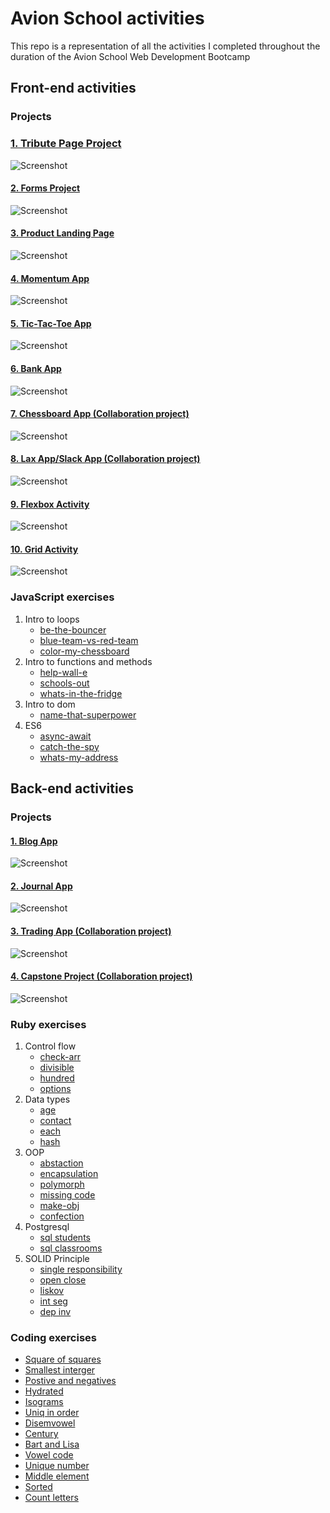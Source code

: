 # Avion School activities

This repo is a representation of all the activities I completed throughout the duration of the Avion School Web Development Bootcamp

## Front-end activities

###  Projects

### [1. Tribute Page Project ](https://jmnahan.github.io/batch22-fe-activities/tribute-project/)

![Screenshot](./images/alan_turing.png)

#### [2. Forms Project ](https://jmnahan.github.io/batch22-fe-activities/forms-project/)

![Screenshot](./images/forms-project.png)

#### [3. Product Landing Page ](https://jmnahan.github.io/batch22-fe-activities/landing-page-project/)

![Screenshot](./images/product-landing-page.png)

#### [4. Momentum App ](https://jmnahan.github.io/batch22-fe-activities/momentum-app/)

![Screenshot](./images/momentum-app.png)

#### [5. Tic-Tac-Toe App ](https://jmnahan.github.io/batch22-fe-activities/tic-tac-toe/)

![Screenshot](./images/tic-tac-toe-app.png)

#### [6. Bank App ](https://jmnahan.github.io/batch22-fe-activities/bank-app/)

![Screenshot](./images/bank_app.png)

#### [7. Chessboard App (Collaboration project) ](https://jmnahan.github.io/batch22-fe-activities/chessboard-app/)

![Screenshot](./images/chessboard-app.png)

#### [8. Lax App/Slack App (Collaboration project) ](https://jmnahan.github.io/batch22-fe-activities/flexbox-activity/)

![Screenshot](./images/flexbox-activity.png)

#### [9. Flexbox Activity  ](https://jmnahan.github.io/batch22-fe-activities/flexbox-activity/)

![Screenshot](./images/flexbox-activity.png)

#### [10. Grid Activity ](https://jmnahan.github.io/batch22-fe-activities/grid-activity/)

![Screenshot](./images/grid-activity.png)

### JavaScript exercises

1. Intro to loops
    - [be-the-bouncer](https://github.com/Jmnahan/avion-school-activities)
    - [blue-team-vs-red-team](https://github.com/Jmnahan/avion-school-activities)
    - [color-my-chessboard](https://github.com/Jmnahan/avion-school-activities)
2. Intro to functions and methods
    - [help-wall-e](https://github.com/Jmnahan/avion-school-activities)
    - [schools-out](https://github.com/Jmnahan/avion-school-activities)
    - [whats-in-the-fridge](https://github.com/Jmnahan/avion-school-activities)
3. Intro to dom
    - [name-that-superpower](https://github.com/Jmnahan/avion-school-activities)
4. ES6 
   - [async-await](https://github.com/Jmnahan/avion-school-activities)
   - [catch-the-spy](https://github.com/Jmnahan/avion-school-activities)
   - [whats-my-address](https://github.com/Jmnahan/avion-school-activities)

## Back-end activities

### Projects

#### [1. Blog App ](https://jmnahan.github.io/batch22-fe-activities/tribute-project/)

![Screenshot](./images/alan_turing.png)

#### [2. Journal App ](https://jmnahan.github.io/batch22-fe-activities/tribute-project/)

![Screenshot](./images/alan_turing.png)

#### [3. Trading App (Collaboration project) ](https://jmnahan.github.io/batch22-fe-activities/tribute-project/)

![Screenshot](./images/alan_turing.png)

#### [4. Capstone Project (Collaboration project) ](https://jmnahan.github.io/batch22-fe-activities/tribute-project/)

![Screenshot](./images/alan_turing.png)

### Ruby exercises

1. Control flow 
    - [check-arr](https://github.com/Jmnahan/avion-school-activities)
    - [divisible](https://github.com/Jmnahan/avion-school-activities)
    - [hundred](https://github.com/Jmnahan/avion-school-activities)
    - [options](https://github.com/Jmnahan/avion-school-activities)
2. Data types 
    - [age](https://github.com/Jmnahan/avion-school-activities)
    - [contact](https://github.com/Jmnahan/avion-school-activities)
    - [each](https://github.com/Jmnahan/avion-school-activities)
    - [hash](https://github.com/Jmnahan/avion-school-activities)
3. OOP 
    - [abstaction](https://github.com/Jmnahan/avion-school-activities)
    - [encapsulation](https://github.com/Jmnahan/avion-school-activities)
    - [polymorph](https://github.com/Jmnahan/avion-school-activities)
    - [missing code](https://github.com/Jmnahan/avion-school-activities)
    - [make-obj](https://github.com/Jmnahan/avion-school-activities)
    - [confection](https://github.com/Jmnahan/avion-school-activities)
4. Postgresql
    - [sql students](https://github.com/Jmnahan/avion-school-activities)
    - [sql classrooms](https://github.com/Jmnahan/avion-school-activities)
5. SOLID Principle
    - [single responsibility](https://github.com/Jmnahan/avion-school-activities)
    - [open close](https://github.com/Jmnahan/avion-school-activities)
    - [liskov](https://github.com/Jmnahan/avion-school-activities)
    - [int seg](https://github.com/Jmnahan/avion-school-activities)
    - [dep inv](https://github.com/Jmnahan/avion-school-activities)

### Coding exercises
 - [Square of squares](https://github.com/Jmnahan/avion-school-activities)
 - [Smallest interger](https://github.com/Jmnahan/avion-school-activities)
 - [Postive and negatives](https://github.com/Jmnahan/avion-school-activities)
 - [Hydrated](https://github.com/Jmnahan/avion-school-activities)
 - [Isograms](https://github.com/Jmnahan/avion-school-activities)
 - [Uniq in order](https://github.com/Jmnahan/avion-school-activities)
 - [Disemvowel](https://github.com/Jmnahan/avion-school-activities)
 - [Century](https://github.com/Jmnahan/avion-school-activities)
 - [Bart and Lisa](https://github.com/Jmnahan/avion-school-activities)
 - [Vowel code](https://github.com/Jmnahan/avion-school-activities)
 - [Unique number](https://github.com/Jmnahan/avion-school-activities)
 - [Middle element](https://github.com/Jmnahan/avion-school-activities)
 - [Sorted](https://github.com/Jmnahan/avion-school-activities)
 - [Count letters](https://github.com/Jmnahan/avion-school-activities)
